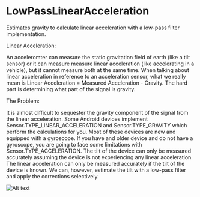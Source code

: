 LowPassLinearAcceleration
=========================

Estimates gravity to calculate linear acceleration with a low-pass filter implementation.

Linear Acceleration:

An acceleromter can measure the static gravitation field of earth (like a tilt sensor) or it can measure measure linear acceleration (like accelerating in a vehicle), but it cannot measure both at the same time. When talking about linear acceleration in reference to an acceleration sensor, what we really mean is Linear Acceleration = Measured Acceleration - Gravity. The hard part is determining what part of the signal is gravity.

The Problem:

It is almost difficult to sequester the gravity component of the signal from the linear acceleration. Some Android devices implement Sensor.TYPE_LINEAR_ACCELERATION and Sensor.TYPE_GRAVITY which perform the calculations for you. Most of these devices are new and equipped with a gyroscope. If you have and older device and do not have a gyroscope, you are going to face some limitations with Sensor.TYPE_ACCELERATION. The tilt of the device can only be measured accurately assuming the device is not experiencing any linear acceleration. The linear acceleration can only be measured accurately if the tilt of the device is known. We can, however, estimate the tilt with a low-pass filter and apply the corrections selectively. 

![Alt text](http://blog.kircherelectronics.com/blog/images/droid_razr_lpf_linear_accel_alpha_zero_point_nine.png "Low Pass Linear Acceleration")
